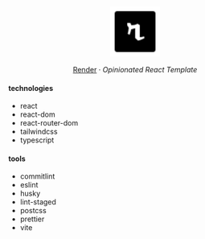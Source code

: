 <p align="center">
  <img src="./src/assets/icons/logo.svg" alt="Render - Opinionated React Template" width="100"/>
</p>

<p align="center">
  <a href="https://rendertemplate.vercel.app" target="_blank" rel="noopener noreferrer">Render</a>
  <span> · </span>
  <i>Opinionated React Template</i>
</p>

#### technologies

- react
- react-dom
- react-router-dom
- tailwindcss
- typescript

#### tools

- commitlint
- eslint
- husky
- lint-staged
- postcss
- prettier
- vite
